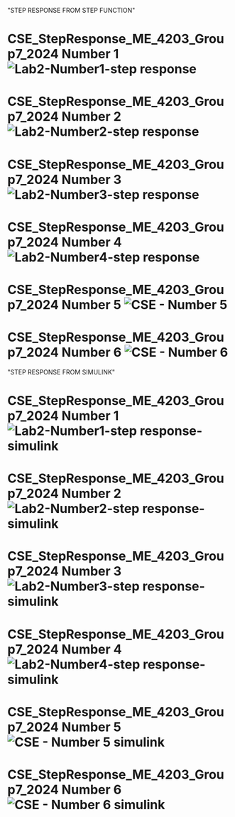 "STEP RESPONSE FROM STEP FUNCTION"
# CSE_StepResponse_ME_4203_Group7_2024 Number 1![Lab2-Number1-step response](https://github.com/Dekudeks/CSE_StepResponse_ME_4203_Group7_2024/assets/161009651/fbfe2963-b1b1-4ed2-8c1e-109af34a7826)
# CSE_StepResponse_ME_4203_Group7_2024 Number 2![Lab2-Number2-step response](https://github.com/Dekudeks/CSE_StepResponse_ME_4203_Group7_2024/assets/161009651/815e6691-44cc-4b29-9c57-6e3c7592eb82)
# CSE_StepResponse_ME_4203_Group7_2024 Number 3![Lab2-Number3-step response](https://github.com/Dekudeks/CSE_StepResponse_ME_4203_Group7_2024/assets/160557228/7ef3ba57-9138-4c18-adba-d09fd09535d9)
# CSE_StepResponse_ME_4203_Group7_2024 Number 4![Lab2-Number4-step response](https://github.com/Dekudeks/CSE_StepResponse_ME_4203_Group7_2024/assets/160557228/036a9a87-44d0-4bbb-8144-dd8a4cebbb00)
# CSE_StepResponse_ME_4203_Group7_2024 Number 5 ![CSE - Number 5](https://github.com/Dekudeks/CSE_StepResponse_ME_4203_Group7_2024/assets/159032350/36165c90-9d1e-4b5f-aa62-dc872887118a)
# CSE_StepResponse_ME_4203_Group7_2024 Number 6 ![CSE - Number 6](https://github.com/Dekudeks/CSE_StepResponse_ME_4203_Group7_2024/assets/159032350/f4315dab-4b25-48b1-a355-d17118801745)





"STEP RESPONSE FROM SIMULINK"
# CSE_StepResponse_ME_4203_Group7_2024 Number 1![Lab2-Number1-step response-simulink](https://github.com/Dekudeks/CSE_StepResponse_ME_4203_Group7_2024/assets/161009651/dffc221a-cbd2-4bd1-b1ed-b4bb4d42e8f6)
# CSE_StepResponse_ME_4203_Group7_2024 Number 2![Lab2-Number2-step response-simulink](https://github.com/Dekudeks/CSE_StepResponse_ME_4203_Group7_2024/assets/161009651/7085541f-27c4-4c39-876d-f16c4a1eabfc)
# CSE_StepResponse_ME_4203_Group7_2024 Number 3![Lab2-Number3-step response-simulink](https://github.com/Dekudeks/CSE_StepResponse_ME_4203_Group7_2024/assets/160557228/9318bb46-c9b4-4f89-8cad-b4738f20a0ac)
# CSE_StepResponse_ME_4203_Group7_2024 Number 4![Lab2-Number4-step response-simulink](https://github.com/Dekudeks/CSE_StepResponse_ME_4203_Group7_2024/assets/160557228/701687eb-9b9e-4497-ae3d-d971062c46cc)
# CSE_StepResponse_ME_4203_Group7_2024 Number 5![CSE - Number 5 simulink](https://github.com/Dekudeks/CSE_StepResponse_ME_4203_Group7_2024/assets/159032350/c01725ba-340d-43b3-bcae-94f51e76cd5d)
# CSE_StepResponse_ME_4203_Group7_2024 Number 6![CSE - Number 6 simulink](https://github.com/Dekudeks/CSE_StepResponse_ME_4203_Group7_2024/assets/159032350/b18d1041-3153-4f98-9538-c618192806f8)
